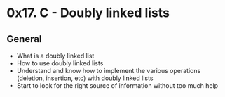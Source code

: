 # 0x17. C - Doubly linked lists
## General
  * What is a doubly linked list
  * How to use doubly linked lists
  * Understand and know how to implement the various operations (deletion, insertion, etc) with doubly linked lists
  * Start to look for the right source of information without too much help
